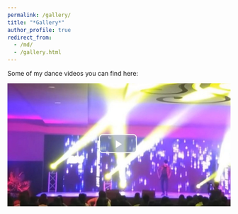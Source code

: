 ```yaml
---
permalink: /gallery/
title: "*Gallery*"
author_profile: true
redirect_from: 
  - /md/
  - /gallery.html
---
```

Some of my dance videos you can find here: 

[![Watch the video](video2.jpg)](https://youtu.be/vt5fpE0bzSY)

